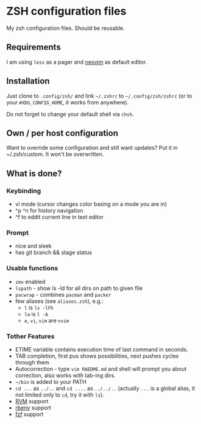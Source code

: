 ZSH configuration files
=======================

My zsh configuration files. Should be reusable.

## Requirements
I am using `less` as a pager and [neovim](https://neovim.io/) as default
editor.


## Installation
Just clone to `.config/zsh/` and link `~/.zshrc` to `~/.config/zsh/zshrc`
(or to your `#XDG_CONFIG_HOME`, it works from anywhere).

Do not forget to change your default shell via `chsh`.

## Own / per host configuration
Want to override some configuration and still want updates? Put it in
~/.zsh/custom. It won't be overwritten.

## What is done?

### Keybinding
* vi mode (cursor changes color basing on a mode you are in)
* ^p ^n for history navigation
* ^f to eddit current line in text editor

### Prompt
* nice and sleek
* has git branch && stage status

### Usable functions
* `zmv` enabled
* `lspath` - show ls -ld for all dirs on path to given file
* `pacwrap` - combines `pacman` and `packer`
* few aliases (see `aliases.zsh`), e.g.:
  - `l` is `ls -lFh`
  - `la` is `l -A`
  - `e`, `vi`, `vim` are `nvim`

### Tother Features
* ETIME variable contains execution time of last command in seconds.
* TAB completion, first pus shows possibilities, next pushes cycles through them
* Autocorrection - type `vim RAEDME.md` and shell will prompt you about
  correction, also works with tab-ing dirs.
* `~/bin` is added to your PATH
* `cd ...`  as `../..` and `cd ....` as `../../..` (actually `...` is a
  global alias, it not limited only to `cd`, try it with `ls`).
* [RVM](http://rvm.beginrescueend.com/) support
* [rbenv](https://github.com/sstephenson/rbenv) support
* [fzf](https://github.com/junegunn/fzf) support
